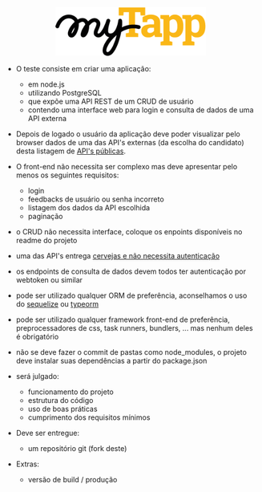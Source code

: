<p align="center">
  <img width="300" src="https://raw.githubusercontent.com/myTapp/temos-vagas/master/logo_mytapp_primario.png?raw=true">
</p>

- O teste consiste em criar uma aplicação:
  - em node.js
  - utilizando PostgreSQL
  - que expõe uma API REST de um CRUD de usuário
  - contendo uma interface web para login e consulta de dados de uma API externa

- Depois de logado o usuário da aplicação deve poder visualizar pelo browser dados de uma das API's externas (da escolha do candidato) desta listagem de [API's públicas](https://github.com/toddmotto/public-apis).

- O front-end não necessita ser complexo mas deve apresentar pelo menos os seguintes requisitos:
  - login
  - feedbacks de usuário ou senha incorreto
  - listagem dos dados da API escolhida
  - paginação
  
- o CRUD não necessita interface, coloque os enpoints disponíveis no readme do projeto
- uma das API's entrega [cervejas e não necessita autenticação](https://punkapi.com/)
- os endpoints de consulta de dados devem todos ter autenticação por webtoken ou similar
- pode ser utilizado qualquer ORM de preferência, aconselhamos o uso do [sequelize](https://github.com/sequelize/sequelize) ou [typeorm](https://github.com/typeorm/typeorm)
- pode ser utilizado qualquer framework front-end de preferência, preprocessadores de css, task runners, bundlers, ... mas nenhum deles é obrigatório
- não se deve fazer o commit de pastas como node_modules, o projeto deve instalar suas dependências a partir do package.json
- será julgado:
  - funcionamento do projeto
  - estrutura do código
  - uso de boas práticas
  - cumprimento dos requisitos mínimos

- Deve ser entregue:
  - um repositório git (fork deste)
  
- Extras:
  - versão de build / produção
